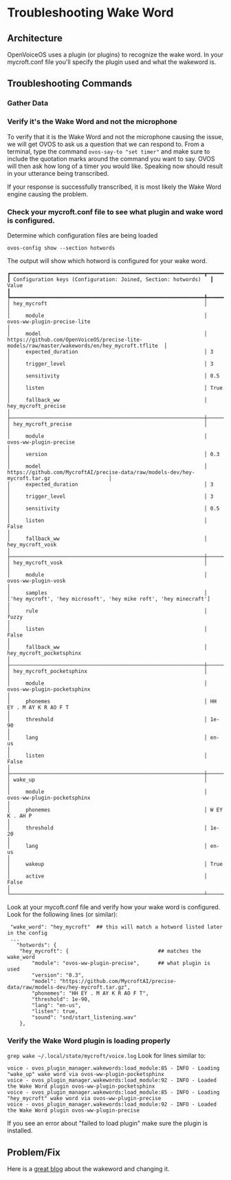# Troubleshooting Wake Word

## Architecture
OpenVoiceOS uses a plugin (or plugins) to recognize the wake word.  In your mycroft.conf file you'll specify the plugin used and what the wakeword is.
## Troubleshooting Commands
### Gather Data

### Verify it's the Wake Word and not the microphone
To verify that it is the Wake Word and not the microphone causing the issue, we will get OVOS to ask us a question that we can respond to.
From a terminal, type the command `ovos-say-to "set timer"` and make sure to include the quotation marks around the command you want to say.  OVOS will then ask how long of a timer you would like.  Speaking now should result in your utterance being transcribed.

If your response is successfully transcribed, it is most likely the Wake Word engine causing the problem.

### Check your mycroft.conf file to see what plugin and wake word is configured.
Determine which configuration files are being loaded
```
ovos-config show --section hotwords
```
The output will show which hotword is configured for your wake word.

```
┏━━━━━━━━━━━━━━━━━━━━━━━━━━━━━━━━━━━━━━━━━━━━━━━━━━━━━━━━━━━━━━━┳━━━━━━━━━━━━━━━━━━━━━━━━━━━━━━━━━━━━━━━━━━━━━━━━━━━━━━━━━━━━━━━━━━━━━━━━━━━━━━━━━━━━━━━━━━━━━━━┓
┃ Configuration keys (Configuration: Joined, Section: hotwords)   ┃ Value                                                                                         ┃
┡━━━━━━━━━━━━━━━━━━━━━━━━━━━━━━━━━━━━━━━━━━━━━━━━━━━━━━━━━━━━━━━╇━━━━━━━━━━━━━━━━━━━━━━━━━━━━━━━━━━━━━━━━━━━━━━━━━━━━━━━━━━━━━━━━━━━━━━━━━━━━━━━━━━━━━━━━━━━━━━━┩
│ hey_mycroft                                                   │                                                                                               │
│     module                                                    │ ovos-ww-plugin-precise-lite                                                                   │
│     model                                                     │ https://github.com/OpenVoiceOS/precise-lite-models/raw/master/wakewords/en/hey_mycroft.tflite  │
│     expected_duration                                         │ 3                                                                                             │
│     trigger_level                                             │ 3                                                                                             │
│     sensitivity                                               │ 0.5                                                                                           │
│     listen                                                    │ True                                                                                          │
│     fallback_ww                                               │ hey_mycroft_precise                                                                           │
├───────────────────────────────────────────────────────────────┼───────────────────────────────────────────────────────────────────────────────────────────────┤
│ hey_mycroft_precise                                           │                                                                                               │
│     module                                                    │ ovos-ww-plugin-precise                                                                        │
│     version                                                   │ 0.3                                                                                           │
│     model                                                     │ https://github.com/MycroftAI/precise-data/raw/models-dev/hey-mycroft.tar.gz                   │
│     expected_duration                                         │ 3                                                                                             │
│     trigger_level                                             │ 3                                                                                             │
│     sensitivity                                               │ 0.5                                                                                           │
│     listen                                                    │ False                                                                                         │
│     fallback_ww                                               │ hey_mycroft_vosk                                                                              │
├───────────────────────────────────────────────────────────────┼───────────────────────────────────────────────────────────────────────────────────────────────┤
│ hey_mycroft_vosk                                              │                                                                                               │
│     module                                                    │ ovos-ww-plugin-vosk                                                                           │
│     samples                                                   │ ['hey mycroft', 'hey microsoft', 'hey mike roft', 'hey minecraft']                            │
│     rule                                                      │ fuzzy                                                                                         │
│     listen                                                    │ False                                                                                         │
│     fallback_ww                                               │ hey_mycroft_pocketsphinx                                                                      │
├───────────────────────────────────────────────────────────────┼───────────────────────────────────────────────────────────────────────────────────────────────┤
│ hey_mycroft_pocketsphinx                                      │                                                                                               │
│     module                                                    │ ovos-ww-plugin-pocketsphinx                                                                   │
│     phonemes                                                  │ HH EY . M AY K R AO F T                                                                       │
│     threshold                                                 │ 1e-90                                                                                         │
│     lang                                                      │ en-us                                                                                         │
│     listen                                                    │ False                                                                                         │
├───────────────────────────────────────────────────────────────┼───────────────────────────────────────────────────────────────────────────────────────────────┤
│ wake_up                                                       │                                                                                               │
│     module                                                    │ ovos-ww-plugin-pocketsphinx                                                                   │
│     phonemes                                                  │ W EY K . AH P                                                                                 │
│     threshold                                                 │ 1e-20                                                                                         │
│     lang                                                      │ en-us                                                                                         │
│     wakeup                                                    │ True                                                                                          │
│     active                                                    │ False                                                                                         │
└───────────────────────────────────────────────────────────────┴───────────────────────────────────────────────────────────────────────────────────────────────┘
```

Look at your mycoft.conf file and verify how your wake word is configured.   Look for the following lines (or similar):
```
 "wake_word": "hey_mycroft"  ## this will match a hotword listed later in the config
 ...
   "hotwords": {
    "hey_mycroft": {                             ## matches the wake_word
        "module": "ovos-ww-plugin-precise",      ## what plugin is used
        "version": "0.3",
        "model": "https://github.com/MycroftAI/precise-data/raw/models-dev/hey-mycroft.tar.gz",
        "phonemes": "HH EY . M AY K R AO F T",
        "threshold": 1e-90,
        "lang": "en-us",
        "listen": true,
        "sound": "snd/start_listening.wav"
    },
```
### Verify the Wake Word plugin is loading properly
`grep wake ~/.local/state/mycroft/voice.log`
Look for lines similar to:
```
voice - ovos_plugin_manager.wakewords:load_module:85 - INFO - Loading "wake_up" wake word via ovos-ww-plugin-pocketsphinx
voice - ovos_plugin_manager.wakewords:load_module:92 - INFO - Loaded the Wake Word plugin ovos-ww-plugin-pocketsphinx
voice - ovos_plugin_manager.wakewords:load_module:85 - INFO - Loading "hey_mycroft" wake word via ovos-ww-plugin-precise
voice - ovos_plugin_manager.wakewords:load_module:92 - INFO - Loaded the Wake Word plugin ovos-ww-plugin-precise
```
If you see an error about "failed to load plugin" make sure the plugin is installed.

## Problem/Fix
Here is a [great blog](https://blog.graywind.org/posts/neon-change-wakeword/) about the wakeword and changing it.
